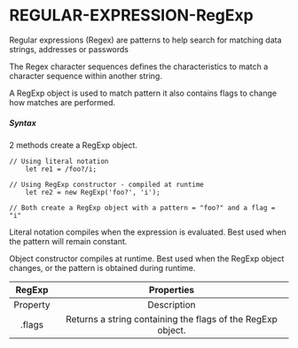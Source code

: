 # REGULAR-EXPRESSION-RegExp

Regular expressions (Regex) are patterns to help search for matching data strings, addresses or passwords 

The Regex character sequences defines the characteristics to match a character sequence within another string.

A RegExp object is used to match pattern it also contains flags to change how matches are performed.

##### Syntax
2 methods create a RegExp object.

    // Using literal notation
        let re1 = /foo?/i;

    // Using RegExp constructor - compiled at runtime
        let re2 = new RegExp('foo?', 'i');

    // Both create a RegExp object with a pattern = "foo?" and a flag = "i"

Literal notation compiles when the expression is evaluated. Best used when the pattern will remain constant.

Object constructor compiles at runtime. Best used when the RegExp object changes, or the pattern is obtained during runtime.


|RegExp | Properties|
|:---:|:---:|
|Property |	Description|
|.flags |	Returns a string containing the flags of the RegExp object.|



